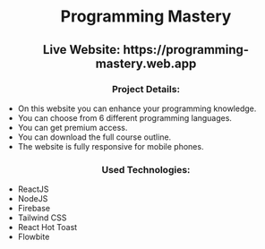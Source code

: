 <h1 align="center">Programming Mastery</h1>
<h2 align="center">Live Website: https://programming-mastery.web.app</h2>
<h3 align="center">Project Details:</h2>
<ul>
  <li>On this website you can enhance your programming knowledge.</li>
  <li>You can choose from 6 different programming languages.</li>
  <li>You can get premium access.</li>
  <li>You can download the full course outline.</li>
  <li>The website is fully responsive for mobile phones.</li>
</ul>
<h3 align="center">Used Technologies:</h2>
<ul>
  <li>ReactJS</li>
  <li>NodeJS</li>
  <li>Firebase</li>
  <li>Tailwind CSS</li>
  <li>React Hot Toast</li>
  <li>Flowbite</li>
</ul>

